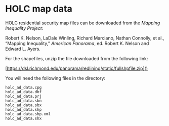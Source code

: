 # HOLC map data

HOLC residential security map files can be downloaded from the
_Mapping Inequality Project_:

Robert K. Nelson, LaDale Winling, Richard Marciano, Nathan Connolly,
et al., “Mapping Inequality,” _American Panorama_, ed. Robert K. Nelson
and Edward L. Ayers.

For the shapefiles, unzip the file downloaded from the following link:

[https://dsl.richmond.edu/panorama/redlining/static/fullshpfile.zip]()

You will need the following files in the directory:

```
holc_ad_data.cpg
holc_ad_data.dbf
holc_ad_data.prj
holc_ad_data.sbn
holc_ad_data.sbx
holc_ad_data.shp
holc_ad_data.shp.xml
holc_ad_data.shx
```

